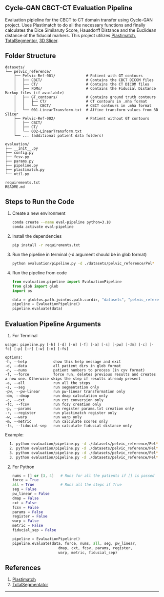 ## Cycle-GAN CBCT-CT Evaluation Pipeline
Evaluation pipleline for the CBCT to CT domain transfer using Cycle-GAN project. Uses Plastimatch to do all the necessary functions and finally calculates the Dice Similaruty Score, Hausdorff Distance and the Euclidean distance of the fiducial markers. This project utilizes [Plastimatch](https://plastimatch.org/), [TotalSegmentor](https://github.com/wasserth/TotalSegmentator), [3D Slicer](https://www.slicer.org/).

## Folder Structure
```text
datasets/
└── pelvic_reference/
    ├── Pelvic-Ref-001/              # Patient with GT contours
    │   ├── CBCT/                    # Contains the CBCT DICOM files
    │   ├── CT/                      # Contains the CT DICOM files
    │   ├── FDMs/                    # Contains the Fiducial Distance Markup files (if available)
    │   ├── GT_contours/             # Contains ground truth contours
    │   │   ├── CT/                  # CT contours in .mha format
    │   │   └── CBCT/                # CBCT contours in .mha format
    │   └── 001-LinearTransform.txt  # Affine transform values from 3D Slicer
    ├── Pelvic-Ref-002/              # Patient without GT contours
    │   ├── CBCT/
    │   ├── CT/
    │   └── 002-LinearTransform.txt
    └── ... (additional patient data folders)

evaluation/
├── __init__.py
├── config.py
├── fcsv.py
├── params.py
├── pipeline.py
├── plastimatch.py
└── util.py

requirements.txt
README.md
```
## Steps to Run the Code
1. Create a new environment
   ```bash
   conda create --name eval-pipeline python=3.10
   conda activate eval-pipeline
   ```
2. Install the dependencies
   ```bash
   pip install -r requirements.txt
   ```
3. Run the pipeline in terminal (-d argument should be in glob format)
   ```bash
   python evaluation/pipeline.py -d ./datasets/pelvic_reference/Pel*
   ```
4. Run the pipeline from code
   ```python
   from evaluation.pipeline import EvaluationPipeline
   from glob import glob
   import os

   data = glob(os.path.join(os.path.curdir, "datasets", "pelvic_reference", "Pel*"))
   pipeline = EvaluationPipeline()
   pipeline.evaluate(data)
   ```
## Evaluation Pipeline Arguments
1. For Terminal
  ```text
usage: pipeline.py [-h] [-d] [-n] [-f] [-a] [-s] [-pw] [-dm] [-c] [-fc] [-p] [-r] [-w] [-m] [-fs]

options:
  -h, --help            show this help message and exit
  -d, --data            all patient dirs in glob format
  -n, --nums            patient numbers to process (in csv format)
  -f, --force           force run, deletes previous results and creates a new one. Otherwise skips the step if results already present
  -a, --all             run all the steps
  -s, --seg             run segmentation only
  -pw, --pw-linear      run pw-linear transformation only
  -dm, --dmap           run dmap calculation only
  -c, --cxt             run cxt conversion only
  -fc, --fcsv           run fcsv creation only
  -p, --params          run register params.txt creation only
  -r, --register        run plastimatch register only
  -w, --warp            run warp only
  -m, --metric          run calculate scores only
  -fs, --fiducial-sep   run calculate fiducial distance only
```
Example:
```bash
  1. python evaluation/pipeline.py -d ./datasets/pelvic_reference/Pel* -f -n 3,4 -a        # Force runs all the steps for patients 3 and 4
  2. python evaluation/pipeline.py -d ./datasets/pelvic_reference/Pel* -f -n 3,4 -s -pw    # Force runs the segmentation and pw-linear transform steps for patients 3 and 4
  3. python evaluation/pipeline.py -d ./datasets/pelvic_reference/Pel* -f -s -pw           # Force runs the segmentation and pw-linear transform steps for all the patients
  3. python evaluation/pipeline.py -d ./datasets/pelvic_reference/Pel* -s -pw              # Initates the segmentation and pw-linear transform steps for all the patients, but skips if the result is already present
  ```
2. For Python
   ```python
   nums = [] or [3, 4]   # Runs for all the patients if [] is passed
   force = True
   all = True            # Runs all the steps if True
   seg = False
   pw_linear = False
   dmap = False
   cxt = False
   fcsv = False
   params = False
   register = False
   warp = False
   metric = False
   fiducial_sep = False
   
   pipeline = EvaluationPipeline()
   pipeline.evaluate(data, force, nums, all, seg, pw_linear,
                        dmap, cxt, fcsv, params, register,
                        warp, metric, fiducial_sep)
   ```

## References
1. [Plastimatch](https://plastimatch.org/)
2. [TotalSegmentator](https://github.com/wasserth/TotalSegmentator)

---
